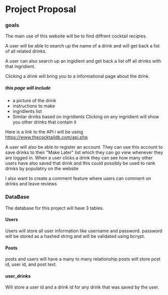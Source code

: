 # Project Proposal

### goals 
The main use of this website will be to find diffrent cocktail recipies.

A user will be able to search up the name of a drink and will get back a list of all related drinks.

A user can also search up an ingidient and get back a list off all drinks with that ingridient.

Clicking a drink will bring you to a informational page about the drink.
##### this page will include
 

- a picture of the drink
- instructions to make
- ingridients list
- Similar drinks based on ingridients
Clicking on any ingridient will show you other drinks that contain it

Here is a link to the API i will be using
https://www.thecocktaildb.com/api.php

A user will also be able to register an account.
They can use this account to save drinks to their "Make Later" list which they can go view whenever they are logged in.
When a user clicks a drink they can see how many other users have also saved that drink and this could possibly be used to rank drinks by populatiry on the website

I also want to create a comment feature where users can comment on drinks and leave reviews


### DataBase
The database for this project will have 3 tables.
#### Users
Users will store all user information like username and password.
password will be stored as a hashed string and will be validated using bcrypt.
#### Posts
posts and users will have a many to many relationship
posts will store post id,
user id,
and post text.

#### user_drinks
Will store a user id and a drink id for any drink that was saved by the user.




